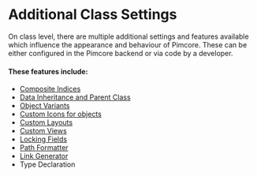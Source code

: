# Additional Class Settings

On class level, there are multiple additional settings and features available which influence the appearance and behaviour of Pimcore. These can be either configured in the Pimcore
backend or via code by a developer. 

#### These features include: 
* [Composite Indices](./05_Composite_Indices.md)
* [Data Inheritance and Parent Class](./25_Inheritance.md)
* [Object Variants](./70_Variants.md)
* [Custom Icons for objects](./10_Custom_Icons.md)
* [Custom Layouts](./15_Custom_Layouts.md)
* [Custom Views](./20_Custom_Views.md)
* [Locking Fields](./35_Locking_Fields.md)
* [Path Formatter](./50_Path_Formatter.md)
* [Link Generator](./30_Link_Generator.md)
* Type Declaration